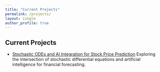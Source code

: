 ```yaml
---
title: "Current Projects"
permalink: /projects/
layout: single
author_profile: true
---
```




## Current Projects

- [Stochastic ODEs and AI Integration for Stock Price Prediction](/projects/ongoing-research-project/)
  Exploring the intersection of stochastic differential equations and artificial intelligence for financial forecasting.


